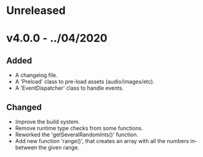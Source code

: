 # Unreleased

# v4.0.0 - ../04/2020

## Added

-   A changelog file.
-   A 'Preload' class to pre-load assets (audio/images/etc).
-   A 'EventDispatcher' class to handle events.

## Changed

-   Improve the build system.
-   Remove runtime type checks from some functions.
-   Reworked the 'getSeveralRandomInts()' function.
-   Add new function 'range()', that creates an array with all the numbers in-between the given range.
